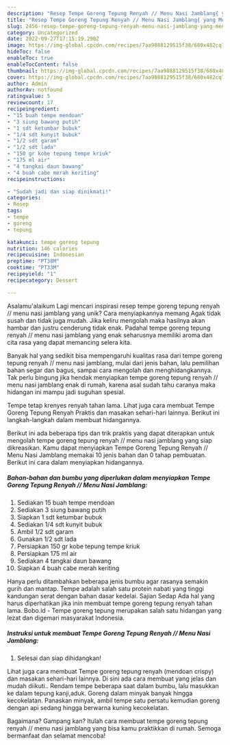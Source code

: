 ```yaml
---
description: "Resep Tempe Goreng Tepung Renyah // Menu Nasi Jamblang{ yang Menggugah Selera"
title: "Resep Tempe Goreng Tepung Renyah // Menu Nasi Jamblang{ yang Menggugah Selera"
slug: 2456-resep-tempe-goreng-tepung-renyah-menu-nasi-jamblang-yang-menggugah-selera
category: Uncategorized
date: 2022-09-27T17:15:19.290Z
image: https://img-global.cpcdn.com/recipes/7aa9888129515f38/680x482cq70/tempe-goreng-tepung-renyah-menu-nasi-jamblang-foto-resep-utama.jpg
hideToc: false
enableToc: true
enableTocContent: false
thumbnail: https://img-global.cpcdn.com/recipes/7aa9888129515f38/680x482cq70/tempe-goreng-tepung-renyah-menu-nasi-jamblang-foto-resep-utama.jpg
cover: https://img-global.cpcdn.com/recipes/7aa9888129515f38/680x482cq70/tempe-goreng-tepung-renyah-menu-nasi-jamblang-foto-resep-utama.jpg
author: Admin
authorAv: notfound
ratingvalue: 5
reviewcount: 17
recipeingredient:
- "15 buah tempe mendoan"
- "3 siung bawang putih"
- "1 sdt ketumbar bubuk"
- "1/4 sdt kunyit bubuk"
- "1/2 sdt garam"
- "1/2 sdt lada"
- "150 gr kobe tepung tempe kriuk"
- "175 ml air"
- "4 tangkai daun bawang"
- "4 buah cabe merah keriting"
recipeinstructions:

- "Sudah jadi dan siap dinikmati!"
categories:
- Resep
tags:
- tempe
- goreng
- tepung

katakunci: tempe goreng tepung 
nutrition: 146 calories
recipecuisine: Indonesian
preptime: "PT38M"
cooktime: "PT33M"
recipeyield: "1"
recipecategory: Dessert

---
```



Asalamu'alaikum Lagi mencari inspirasi resep tempe goreng tepung renyah // menu nasi jamblang yang unik? Cara menyiapkannya memang Agak tidak susah dan tidak juga mudah. Jika keliru mengolah maka hasilnya akan hambar dan justru cenderung tidak enak. Padahal tempe goreng tepung renyah // menu nasi jamblang yang enak seharusnya memiliki aroma dan cita rasa yang dapat memancing selera kita.


Banyak hal yang sedikit bisa mempengaruhi kualitas rasa dari tempe goreng tepung renyah // menu nasi jamblang, mulai dari jenis bahan, lalu pemilihan bahan segar dan bagus, sampai cara mengolah dan menghidangkannya. Tak perlu bingung jika hendak menyiapkan tempe goreng tepung renyah // menu nasi jamblang enak di rumah, karena asal sudah tahu caranya maka hidangan ini mampu jadi suguhan spesial.

Tempe tetap krenyes renyah tahan lama. Lihat juga cara membuat Tempe Goreng Tepung Renyah Praktis dan masakan sehari-hari lainnya. Berikut ini langkah-langkah dalam membuat hidangannya.


Berikut ini ada beberapa tips dan trik praktis yang dapat diterapkan untuk mengolah tempe goreng tepung renyah // menu nasi jamblang yang siap dikreasikan. Kamu dapat menyiapkan Tempe Goreng Tepung Renyah // Menu Nasi Jamblang memakai 10 jenis bahan dan 0 tahap pembuatan. Berikut ini cara dalam menyiapkan hidangannya.

<!--inarticleads1-->

##### Bahan-bahan dan bumbu yang diperlukan dalam menyiapkan Tempe Goreng Tepung Renyah // Menu Nasi Jamblang:

1. Sediakan 15 buah tempe mendoan
1. Sediakan 3 siung bawang putih
1. Siapkan 1 sdt ketumbar bubuk
1. Sediakan 1/4 sdt kunyit bubuk
1. Ambil 1/2 sdt garam
1. Gunakan 1/2 sdt lada
1. Persiapkan 150 gr kobe tepung tempe kriuk
1. Persiapkan 175 ml air
1. Sediakan 4 tangkai daun bawang
1. Siapkan 4 buah cabe merah keriting


Hanya perlu ditambahkan beberapa jenis bumbu agar rasanya semakin gurih dan mantap. Tempe adalah salah satu protein nabati yang tinggi kandungan serat dengan bahan dasar kedelai. Sajian Sedap Ada hal yang harus diperhatikan jika inin membuat tempe goreng tepung renyah tahan lama. Bobo.id - Tempe goreng tepung merupakan salah satu hidangan yang lezat dan digemari masyarakat Indonesia. 

<!--inarticleads2-->

##### Instruksi untuk membuat Tempe Goreng Tepung Renyah // Menu Nasi Jamblang:


1. Selesai dan siap dihidangkan!

Lihat juga cara membuat Tempe goreng tepung renyah (mendoan crispy) dan masakan sehari-hari lainnya. Di sini ada cara membuat yang jelas dan mudah diikuti.. Rendam tempe beberapa saat dalam bumbu, lalu masukkan ke dalam tepung kanji,aduk. Goreng dalam minyak banyak hingga kecokelatan. Panaskan minyak, ambil tempe satu persatu kemudian goreng dengan api sedang hingga berwarna kuning kecokelatan. 

Bagaimana? Gampang kan? Itulah cara membuat tempe goreng tepung renyah // menu nasi jamblang yang bisa kamu praktikkan di rumah. Semoga bermanfaat dan selamat mencoba!

